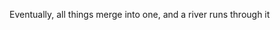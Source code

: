 Eventually, all things merge into one, and a river runs through it

<!---
buffalobillhuang/buffalobillhuang is a ✨ special ✨ repository because its `README.md` (this file) appears on your GitHub profile.
You can click the Preview link to take a look at your changes.
--->
